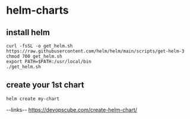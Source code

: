# helm-charts
## install helm
```
curl -fsSL -o get_helm.sh https://raw.githubusercontent.com/helm/helm/main/scripts/get-helm-3
chmod 700 get_helm.sh
export PATH=$PATH:/usr/local/bin
./get_helm.sh
```
## create your 1st chart
```
helm create my-chart
```

--links--
https://devopscube.com/create-helm-chart/
